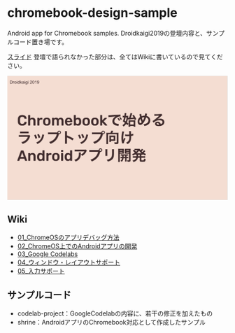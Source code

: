 # chromebook-design-sample

Android app for Chromebook samples.
Droidkaigi2019の登壇内容と、サンプルコード置き場です。

[スライド](https://docs.google.com/presentation/d/19YA_kW45zlpzq9PcAMZN3k7_M37IpnZulodeb0jwQg4/edit?usp=sharing)
登壇で語られなかった部分は、全てはWikiに書いているので見てください。

![SlideTitle](https://github.com/Reyurnible/chromebook-android-sample/blob/master/images/slide_title.png)

## Wiki

* [01_ChromeOSのアプリデバッグ方法](https://github.com/Reyurnible/chromebook-android-sample/wiki/01_ChromeOS%E3%81%AE%E3%82%A2%E3%83%97%E3%83%AA%E3%83%87%E3%83%90%E3%83%83%E3%82%B0%E6%96%B9%E6%B3%95)
* [02_ChromeOS上でのAndroidアプリの開発](https://github.com/Reyurnible/chromebook-android-sample/wiki/02_ChromeOS%E4%B8%8A%E3%81%A7%E3%81%AEAndroid%E3%82%A2%E3%83%97%E3%83%AA%E3%81%AE%E9%96%8B%E7%99%BA)
* [03_Google Codelabs](https://github.com/Reyurnible/chromebook-android-sample/wiki/03_Google-Codelabs)
* [04_ウィンドウ・レイアウトサポート](https://github.com/Reyurnible/chromebook-android-sample/wiki/04_%E3%82%A6%E3%82%A3%E3%83%B3%E3%83%89%E3%82%A6%E3%83%BB%E3%83%AC%E3%82%A4%E3%82%A2%E3%82%A6%E3%83%88%E3%82%B5%E3%83%9D%E3%83%BC%E3%83%88)
* [05_入力サポート](https://github.com/Reyurnible/chromebook-android-sample/wiki/05_%E5%85%A5%E5%8A%9B%E3%82%B5%E3%83%9D%E3%83%BC%E3%83%88)

## サンプルコード

- codelab-project：GoogleCodelabの内容に、若干の修正を加えたもの
- shrine：AndroidアプリのChromebook対応として作成したサンプル
